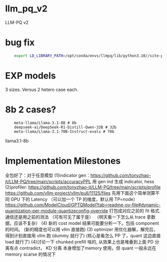 # llm_pq_v2
LLM-PQ v2



# bug fix
```bash
    export LD_LIBRARY_PATH=/opt/conda/envs/llmpq/lib/python3.10//site-packages/nvidia/nvjitlink/lib:$LD_LIBRARY_PATH
```

# EXP models
3 sizes. Versus 2 hetero case each. 
# 8b 2 cases?
```
    meta-llama/Llama-3.1-8B # 8b
    deepseek-ai/DeepSeek-R1-Distill-Qwen-32B # 32b
    meta-llama/Llama-3.1-70B-Instruct-evals # 70b
```
llama3.1-8b 

# Implementation Milestones
全包好了：对于任意模型
(1)indicator gen：https://github.com/tonyzhao-jt/LLM-PQ/tree/main/scripts/accuracyPPL
用 gen ind 生成 indicator, hess
(2)profiler: https://github.com/tonyzhao-jt/LLM-PQ/tree/main/scripts/profile
https://github.com/vllm-project/vllm/pull/11125/files
先用下面这个简单测算不同 GPU 下的 Latency （可以加一个 TP 的维度，默认用 TP=node）
https://github.com/ModelCloud/GPTQModel?tab=readme-ov-file#dynamic-quantization-per-module-quantizeconfig-override
打包成对应之前的 fit 格式. 通信还是用之前的测法 （可有可无了属于是）
（明天看一下怎么从 trace 拿数据，应该不复杂）
(4) 新的 cost model 结果可能要分析一下。包括 component 的时间。
(新的精度也可以用 vllm 直接跑)
(3) optimizer
用优化器解，解完后，得到计划直接用 vllm 跑 (dummy 就行了) (核心是看怎么 PP 了，quant 这边直接 load 就行了)
(4)讨论一下 chunked prefill 啥的, 从效果上也是堆叠到上面
PD 分离有点 contradict， KD 分离 本身增加了memory 使用，但 quant 一般永远在 memory scarse 的情况下
